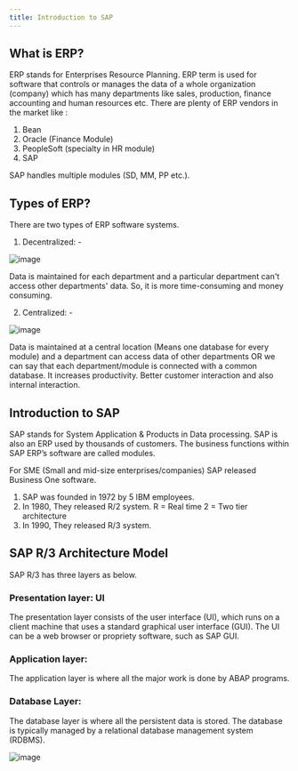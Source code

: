 ```yaml
---
title: Introduction to SAP
---
```

## What is ERP? 
 
ERP stands for Enterprises Resource Planning. ERP term is used for software that controls or manages the data of a whole organization (company) which has many departments like sales, production, finance accounting and human resources etc. 
There are plenty of ERP vendors in the market like : 
1. Bean 
2. Oracle (Finance Module) 
3. PeopleSoft (specialty in HR module) 
4. SAP 
 
SAP handles multiple modules (SD, MM, PP etc.). 
 
## Types of ERP? 
 
There are two types of ERP software systems. 

1. Decentralized: -  

![image](https://github.com/user-attachments/assets/5b84c829-8abc-4a4c-a430-d372f0e59998)
 
Data is maintained for each department and a particular department can't access other departments' data. So, it is more time-consuming and money consuming.  

2. Centralized: -

![image](https://github.com/user-attachments/assets/7d9d32d7-d7ec-444d-b650-2efabe92c320)
 
Data is maintained at a central location (Means one database for every module) and a department can access data of other departments OR we can say that each department/module is connected with a common database. 
It increases productivity. Better customer interaction and also internal interaction. 

## Introduction to SAP  
 
SAP stands for System Application & Products in Data processing. SAP is also an ERP used by thousands of customers. The business functions within SAP ERP’s software are called modules. 
 
For SME (Small and mid-size enterprises/companies) SAP released Business One software. 
 
1. SAP was founded in 1972 by 5 IBM employees. 
2. In 1980, They released R/2 system. 
    R = Real time 
    2 = Two tier architecture 
3. In 1990, They released R/3 system. 
 
## SAP R/3 Architecture Model 
 
SAP R/3 has three layers as below. 

### Presentation layer: UI 
The presentation layer consists of the user interface (UI), which runs on a client machine that uses a standard graphical user interface (GUI). The UI can be a web browser or propriety software, such as SAP GUI. 
 
### Application layer: 
The application layer is where all the major work is done by ABAP programs. 
 
### Database Layer: 
The database layer is where all the persistent data is stored. The database is typically managed by a relational database management system (RDBMS). 
 
 ![image](https://github.com/user-attachments/assets/ccc458ec-e8da-46c3-9009-df67d49edeff)
